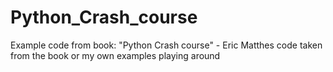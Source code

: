# Python_Crash_course
Example code from book: "Python Crash course" - Eric Matthes
code taken from the book or my own examples playing around
